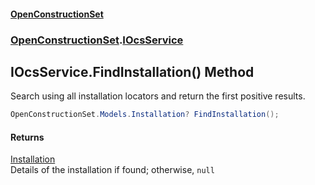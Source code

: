 #### [OpenConstructionSet](index 'index')
### [OpenConstructionSet](index#OpenConstructionSet 'OpenConstructionSet').[IOcsService](pMeR1KBG0zWkoR01rh3e5A 'OpenConstructionSet.IOcsService')
## IOcsService.FindInstallation() Method
Search using all installation locators and return the first positive results.  
```csharp
OpenConstructionSet.Models.Installation? FindInstallation();
```
#### Returns
[Installation](d9dvAYmZXntxn1p8iGWqPw 'OpenConstructionSet.Models.Installation')  
Details of the installation if found; otherwise, `null`
